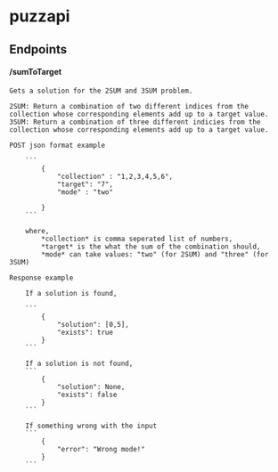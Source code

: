 # puzzapi


## Endpoints


#### /sumToTarget
	Gets a solution for the 2SUM and 3SUM problem.

	2SUM: Return a combination of two different indices from the collection whose corresponding elements add up to a target value.
	3SUM: Return a combination of three different indicies from the collection whose corresponding elements add up to a target value.

	POST json format example

		```
			{
				"collection" : "1,2,3,4,5,6",
				"target": "7",
				"mode" : "two"

			}
		```
		
		where,
			*collection* is comma seperated list of numbers,
			*target* is the what the sum of the combination should,
			*mode* can take values: "two" (for 2SUM) and "three" (for 3SUM)

	Response example

		If a solution is found,

		```
			{
				"solution": [0,5],
				"exists": true
			}
		```

		If a solution is not found,
		```
			{
				"solution": None,
				"exists": false
			}
		```

		If something wrong with the input
		```
			{
				"error": "Wrong mode!"
			}
		```
